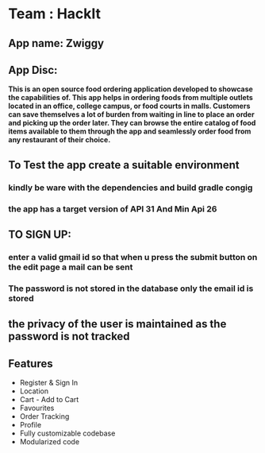 # Team : HackIt
## App name: Zwiggy
## App Disc: 
**This is an open source food ordering application developed to showcase the capabilities of. This app helps in ordering foods from multiple outlets located in an office, college campus, or food courts in malls. Customers can save themselves a lot of burden from waiting in line to place an order and picking up the order later. They can browse the entire catalog of food items available to them through the app and seamlessly order food from any restaurant of their choice.**


## To Test the app create a suitable environment 
### kindly be ware with the dependencies and build gradle congig
### the app has a target version of API 31 And Min Api 26

## TO SIGN UP:
### enter a valid gmail id so that when u press the submit button on the edit page a mail can be sent
### The password is not stored in the database only the email id is stored

## the privacy of the user is maintained as the password is not tracked

## Features
- Register & Sign In
- Location
- Cart - Add to Cart
- Favourites
- Order Tracking
- Profile
- Fully customizable codebase
- Modularized code
 

